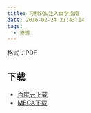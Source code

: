 ```yaml
---
title: 习科SQL注入自学指南
date: 2016-02-24 21:43:14
tags:
  - 渗透
---
```


格式：PDF

## 下载 ##

+ [百度云下载](http://pan.baidu.com/share/link?uk=4110645937&shareid=2863522945)
+ [MEGA下载](https://mega.nz/#!aNNWADhY!Isnop5dLJBO79jo3kb6fBgamKXoxsTP2hXDtU9QnNtQ)

